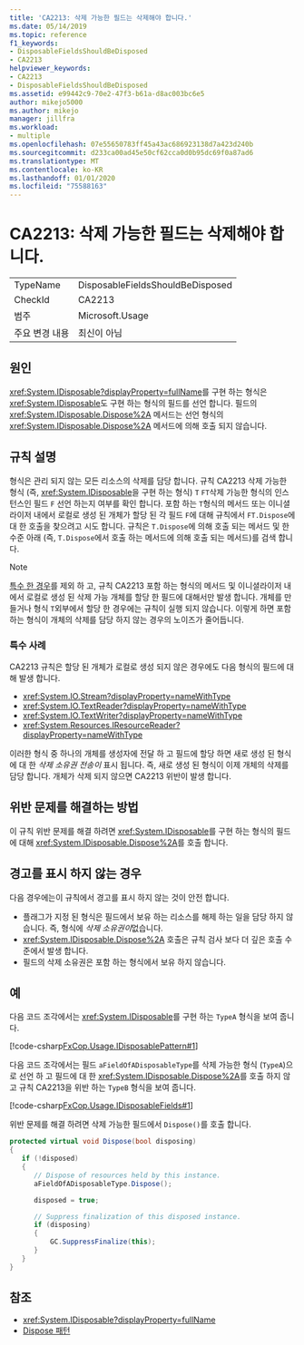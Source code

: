 ```yaml
---
title: 'CA2213: 삭제 가능한 필드는 삭제해야 합니다.'
ms.date: 05/14/2019
ms.topic: reference
f1_keywords:
- DisposableFieldsShouldBeDisposed
- CA2213
helpviewer_keywords:
- CA2213
- DisposableFieldsShouldBeDisposed
ms.assetid: e99442c9-70e2-47f3-b61a-d8ac003bc6e5
author: mikejo5000
ms.author: mikejo
manager: jillfra
ms.workload:
- multiple
ms.openlocfilehash: 07e55650783ff45a43ac686923138d7a423d240b
ms.sourcegitcommit: d233ca00ad45e50cf62cca0d0b95dc69f0a87ad6
ms.translationtype: MT
ms.contentlocale: ko-KR
ms.lasthandoff: 01/01/2020
ms.locfileid: "75588163"
---
```

# <a name="ca2213-disposable-fields-should-be-disposed"></a>CA2213: 삭제 가능한 필드는 삭제해야 합니다.

|||
|-|-|
|TypeName|DisposableFieldsShouldBeDisposed|
|CheckId|CA2213|
|범주|Microsoft.Usage|
|주요 변경 내용|최신이 아님|

## <a name="cause"></a>원인

<xref:System.IDisposable?displayProperty=fullName>를 구현 하는 형식은 <xref:System.IDisposable>도 구현 하는 형식의 필드를 선언 합니다. 필드의 <xref:System.IDisposable.Dispose%2A> 메서드는 선언 형식의 <xref:System.IDisposable.Dispose%2A> 메서드에 의해 호출 되지 않습니다.

## <a name="rule-description"></a>규칙 설명

형식은 관리 되지 않는 모든 리소스의 삭제를 담당 합니다. 규칙 CA2213 삭제 가능한 형식 (즉, <xref:System.IDisposable>을 구현 하는 형식) `T` `FT`삭제 가능한 형식의 인스턴스인 필드 `F` 선언 하는지 여부를 확인 합니다. 포함 하는 `T`형식의 메서드 또는 이니셜라이저 내에서 로컬로 생성 된 개체가 할당 된 각 필드 `F`에 대해 규칙에서 `FT.Dispose`에 대 한 호출을 찾으려고 시도 합니다. 규칙은 `T.Dispose`에 의해 호출 되는 메서드 및 한 수준 아래 (즉, `T.Dispose`에서 호출 하는 메서드에 의해 호출 되는 메서드)를 검색 합니다.

> [!NOTE]
> [특수 한 경우](#special-cases)를 제외 하 고, 규칙 CA2213 포함 하는 형식의 메서드 및 이니셜라이저 내에서 로컬로 생성 된 삭제 가능 개체를 할당 한 필드에 대해서만 발생 합니다. 개체를 만들거나 형식 `T`외부에서 할당 한 경우에는 규칙이 실행 되지 않습니다. 이렇게 하면 포함 하는 형식이 개체의 삭제를 담당 하지 않는 경우의 노이즈가 줄어듭니다.

### <a name="special-cases"></a>특수 사례

CA2213 규칙은 할당 된 개체가 로컬로 생성 되지 않은 경우에도 다음 형식의 필드에 대해 발생 합니다.

- <xref:System.IO.Stream?displayProperty=nameWithType>
- <xref:System.IO.TextReader?displayProperty=nameWithType>
- <xref:System.IO.TextWriter?displayProperty=nameWithType>
- <xref:System.Resources.IResourceReader?displayProperty=nameWithType>

이러한 형식 중 하나의 개체를 생성자에 전달 하 고 필드에 할당 하면 새로 생성 된 형식에 대 한 *삭제 소유권 전송이* 표시 됩니다. 즉, 새로 생성 된 형식이 이제 개체의 삭제를 담당 합니다. 개체가 삭제 되지 않으면 CA2213 위반이 발생 합니다.

## <a name="how-to-fix-violations"></a>위반 문제를 해결하는 방법

이 규칙 위반 문제를 해결 하려면 <xref:System.IDisposable>를 구현 하는 형식의 필드에 대해 <xref:System.IDisposable.Dispose%2A>를 호출 합니다.

## <a name="when-to-suppress-warnings"></a>경고를 표시 하지 않는 경우

다음 경우에는이 규칙에서 경고를 표시 하지 않는 것이 안전 합니다.

- 플래그가 지정 된 형식은 필드에서 보유 하는 리소스를 해제 하는 일을 담당 하지 않습니다. 즉, 형식에 *삭제 소유권이*없습니다.
- <xref:System.IDisposable.Dispose%2A> 호출은 규칙 검사 보다 더 깊은 호출 수준에서 발생 합니다.
- 필드의 삭제 소유권은 포함 하는 형식에서 보유 하지 않습니다.

## <a name="example"></a>예

다음 코드 조각에서는 <xref:System.IDisposable>를 구현 하는 `TypeA` 형식을 보여 줍니다.

[!code-csharp[FxCop.Usage.IDisposablePattern#1](../code-quality/codesnippet/CSharp/ca2213-disposable-fields-should-be-disposed_1.cs)]

다음 코드 조각에서는 필드 `aFieldOfADisposableType`를 삭제 가능한 형식 (`TypeA`)으로 선언 하 고 필드에 대 한 <xref:System.IDisposable.Dispose%2A>를 호출 하지 않고 규칙 CA2213을 위반 하는 `TypeB` 형식을 보여 줍니다.

[!code-csharp[FxCop.Usage.IDisposableFields#1](../code-quality/codesnippet/CSharp/ca2213-disposable-fields-should-be-disposed_2.cs)]

위반 문제를 해결 하려면 삭제 가능한 필드에서 `Dispose()`를 호출 합니다.

```csharp
protected virtual void Dispose(bool disposing)
{
   if (!disposed)
   {
      // Dispose of resources held by this instance.
      aFieldOfADisposableType.Dispose();

      disposed = true;

      // Suppress finalization of this disposed instance.
      if (disposing)
      {
          GC.SuppressFinalize(this);
      }
   }
}
```

## <a name="see-also"></a>참조

- <xref:System.IDisposable?displayProperty=fullName>
- [Dispose 패턴](/dotnet/standard/design-guidelines/dispose-pattern)

